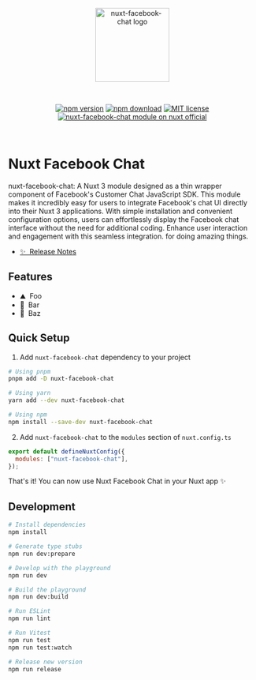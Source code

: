 <p align="center">
  <a href="https://github.com/superdev-tech/nuxt-facebook-chat" target="_blank" rel="noopener noreferrer">
    <img style="width:150px" src="https://raw.githubusercontent.com/superdev-tech/nuxt-facebook-chat/main/nuxt-facebook-chat-logo.png" alt="nuxt-facebook-chat logo">
  </a>
</p>
<br/>
<p align="center">
  <a href="https://npmjs.com/package/nuxt-facebook-chat"><img src="https://img.shields.io/npm/v/nuxt-facebook-chat/latest.svg?style=flat&colorA=18181B&colorB=28CF8D" alt="npm version"></a>
  <a href="https://npmjs.com/package/nuxt-facebook-chat"><img src="https://img.shields.io/npm/dm/nuxt-facebook-chat.svg?style=flat&colorA=18181B&colorB=28CF8D" alt="npm download"></a>
  <a href="https://github.com/superdev-tech/nuxt-facebook-chat/blob/main/LICENSE"><img src="https://img.shields.io/npm/l/nuxt-facebook-chat.svg?style=flat&colorA=18181B&colorB=28CF8D" alt="MIT license"></a>
  <a href="https://nuxt.com/modules/nuxt-facebook-chat"><img src="https://img.shields.io/badge/Nuxt-18181B?logo=nuxt.js" alt="nuxt-facebook-chat module on nuxt official"></a>
</p>
<br/>

# Nuxt Facebook Chat

nuxt-facebook-chat: A Nuxt 3 module designed as a thin wrapper component of Facebook's Customer Chat JavaScript SDK. This module makes it incredibly easy for users to integrate Facebook's chat UI directly into their Nuxt 3 applications. With simple installation and convenient configuration options, users can effortlessly display the Facebook chat interface without the need for additional coding. Enhance user interaction and engagement with this seamless integration. for doing amazing things.

- [✨ &nbsp;Release Notes](/CHANGELOG.md)
  <!-- - [🏀 Online playground](https://stackblitz.com/github/your-org/nuxt-facebook-chat?file=playground%2Fapp.vue) -->
  <!-- - [📖 &nbsp;Documentation](https://example.com) -->

## Features

<!-- Highlight some of the features your module provide here -->

- ⛰ &nbsp;Foo
- 🚠 &nbsp;Bar
- 🌲 &nbsp;Baz

## Quick Setup

1. Add `nuxt-facebook-chat` dependency to your project

```bash
# Using pnpm
pnpm add -D nuxt-facebook-chat

# Using yarn
yarn add --dev nuxt-facebook-chat

# Using npm
npm install --save-dev nuxt-facebook-chat
```

2. Add `nuxt-facebook-chat` to the `modules` section of `nuxt.config.ts`

```js
export default defineNuxtConfig({
  modules: ["nuxt-facebook-chat"],
});
```

That's it! You can now use Nuxt Facebook Chat in your Nuxt app ✨

## Development

```bash
# Install dependencies
npm install

# Generate type stubs
npm run dev:prepare

# Develop with the playground
npm run dev

# Build the playground
npm run dev:build

# Run ESLint
npm run lint

# Run Vitest
npm run test
npm run test:watch

# Release new version
npm run release
```
